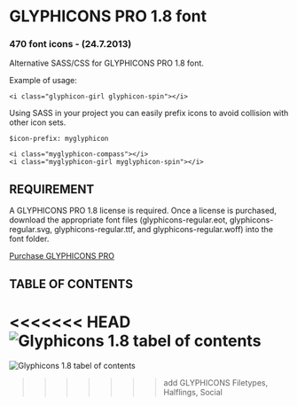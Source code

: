 # GLYPHICONS PRO 1.8 font
### 470 font icons - (24.7.2013)

Alternative SASS/CSS for GLYPHICONS PRO 1.8 font.

Example of usage:

    <i class="glyphicon-girl glyphicon-spin"></i>

Using SASS in your project you can easily prefix icons to avoid collision with other icon sets.

    $icon-prefix: myglyphicon

    <i class="myglyphicon-compass"></i>
    <i class="myglyphicon-girl myglyphicon-spin"></i>

## REQUIREMENT

A GLYPHICONS PRO 1.8 license is required. Once a license is purchased, download the appropriate font files (glyphicons-regular.eot, glyphicons-regular.svg, glyphicons-regular.ttf, and glyphicons-regular.woff) into the font folder.

[Purchase GLYPHICONS PRO](http://glyphicons.com/)


## TABLE OF CONTENTS
<<<<<<< HEAD
![Glyphicons 1.8 tabel of contents](https://raw.github.com/jmak/bootstrap-glyphicons-fonts/master/glyphicons_1.8.gif)
=======
![Glyphicons 1.8 tabel of contents](https://raw.github.com/jmak/bootstrap-glyphicons-fonts/master/470-GLYPHICONS/glyphicons_1.8.gif)
>>>>>>> add GLYPHICONS Filetypes, Halflings, Social
